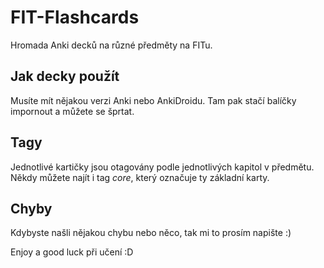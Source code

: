 # FIT-Flashcards

Hromada Anki decků na různé předměty na FITu.

## Jak decky použít

Musíte mít nějakou verzi Anki nebo AnkiDroidu. Tam pak stačí balíčky impornout a můžete se šprtat.

## Tagy

Jednotlivé kartičky jsou otagovány podle jednotlivých kapitol v předmětu. Někdy můžete najít i tag _core_, který označuje ty základní karty.

## Chyby

Kdybyste našli nějakou chybu nebo něco, tak mi to prosím napište :)

Enjoy a good luck při učení :D
